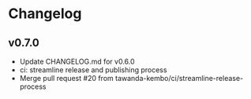 # Changelog

## v0.7.0

* Update CHANGELOG.md for v0.6.0
* ci: streamline release and publishing process
* Merge pull request #20 from tawanda-kembo/ci/streamline-release-process

